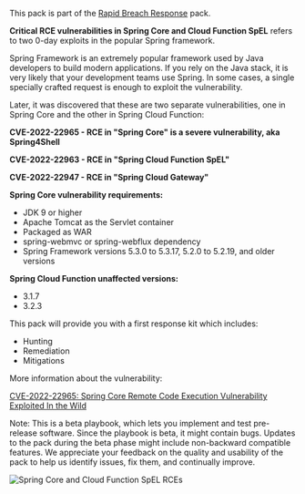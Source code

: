 This pack is part of the [Rapid Breach Response](https://xsoar.pan.dev/marketplace/details/MajorBreachesInvestigationandResponse) pack.

**Critical RCE vulnerabilities in Spring Core and Cloud Function SpEL** refers to two 0-day exploits in the popular Spring framework.

Spring Framework is an extremely popular framework used by Java developers to build modern applications. If you rely on the Java stack, it is very likely that your development teams use Spring. In some cases, a single specially crafted request is enough to exploit the vulnerability.

Later, it was discovered that these are two separate vulnerabilities, one in Spring Core and the other in Spring Cloud Function:

**CVE-2022-22965 - RCE in "Spring Core" is a severe vulnerability, aka Spring4Shell**

**CVE-2022-22963 - RCE in "Spring Cloud Function SpEL"**

**CVE-2022-22947 - RCE in "Spring Cloud Gateway"**


**Spring Core vulnerability requirements:**

* JDK 9 or higher
* Apache Tomcat as the Servlet container
* Packaged as WAR
* spring-webmvc or spring-webflux dependency
* Spring Framework versions 5.3.0 to 5.3.17, 5.2.0 to 5.2.19, and older versions

**Spring Cloud Function unaffected versions:**

* 3.1.7
* 3.2.3

This pack will provide you with a first response kit which includes:
* Hunting
* Remediation
* Mitigations


More information about the vulnerability:

[CVE-2022-22965: Spring Core Remote Code Execution Vulnerability Exploited In the Wild
](https://unit42.paloaltonetworks.com/cve-2022-22965-springshell/)

Note: This is a beta playbook, which lets you implement and test pre-release software. Since the playbook is beta, it might contain bugs. Updates to the pack during the beta phase might include non-backward compatible features. We appreciate your feedback on the quality and usability of the pack to help us identify issues, fix them, and continually improve.

![Spring Core and Cloud Function SpEL RCEs](../../doc_files/Spring_Core_and_Cloud_Function_SpEL_RCEs.png/n)